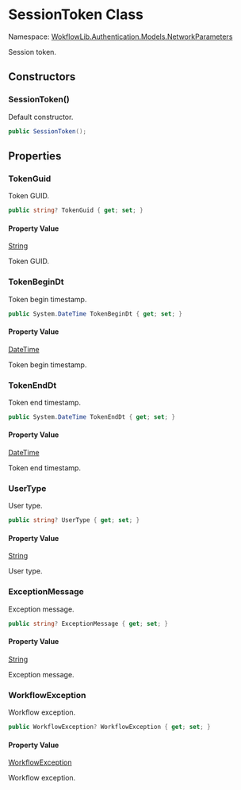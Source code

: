 # SessionToken Class 

Namespace: [WokflowLib.Authentication.Models.NetworkParameters](WokflowLib.Authentication.Models.NetworkParameters.md)

Session token.

## Constructors

### SessionToken()

Default constructor.

```C#
public SessionToken();
```

## Properties 

### TokenGuid

Token GUID.

```C#
public string? TokenGuid { get; set; }
```

#### Property Value

[String](https://learn.microsoft.com/en-us/dotnet/api/system.string)

Token GUID.

### TokenBeginDt

Token begin timestamp.

```C#
public System.DateTime TokenBeginDt { get; set; }
```

#### Property Value

[DateTime](https://learn.microsoft.com/en-us/dotnet/api/system.datetime)

Token begin timestamp.

### TokenEndDt

Token end timestamp.

```C#
public System.DateTime TokenEndDt { get; set; }
```

#### Property Value

[DateTime](https://learn.microsoft.com/en-us/dotnet/api/system.datetime)

Token end timestamp.

### UserType

User type.

```C#
public string? UserType { get; set; }
```

#### Property Value

[String](https://learn.microsoft.com/en-us/dotnet/api/system.string)

User type.

### ExceptionMessage

Exception message.

```C#
public string? ExceptionMessage { get; set; }
```

#### Property Value

[String](https://learn.microsoft.com/en-us/dotnet/api/system.string)

Exception message.

### WorkflowException

Workflow exception.

```C#
public WorkflowException? WorkflowException { get; set; }
```

#### Property Value

[WorkflowException](https://github.com/alexeysp11/workflow-lib/blob/main/src/Models/ErrorHandling/WorkflowException.cs)

Workflow exception.
